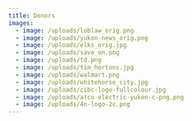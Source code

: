 ```yaml
---
title: Donors
images:
  - image: /uploads/loblaw_orig.png
  - image: /uploads/yukon-news_orig.png
  - image: /uploads/elks_orig.jpg
  - image: /uploads/save_on.png
  - image: /uploads/td.png
  - image: /uploads/tim_hortons.jpg
  - image: /uploads/walmart.png
  - image: /uploads/whitehorse_city.jpg
  - image: /uploads/cibc-logo-fullcolour.jpg
  - image: /uploads/atco-electric-yukon-c-png.png
  - image: /uploads/4n-logo-2c.png
---
```

